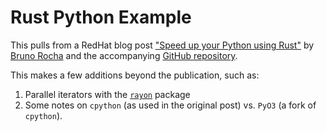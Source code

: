 # Rust Python Example

This pulls from a RedHat blog post ["Speed up your Python using Rust"](https://developers.redhat.com/blog/2017/11/16/speed-python-using-rust/)
by [Bruno Rocha](https://developers.redhat.com/blog/author/brocha/) and the accompanying [GitHub repository](https://github.com/rochacbruno/rust-python-example/).

This makes a few additions beyond the publication, such as:

1. Parallel iterators with the [`rayon`](https://crates.io/crates/rayon) package
2. Some notes on `cpython` (as used in the original post) vs. `PyO3` (a fork of `cpython`).
